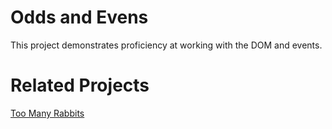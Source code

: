# Odds and Evens
This project demonstrates proficiency at working with the DOM and events.

# Related Projects
[Too Many Rabbits](https://github.com/superepicninjaswag/too-many-rabbits)
